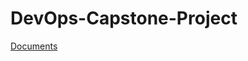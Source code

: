 # DevOps-Capstone-Project

[Documents](https://drive.google.com/drive/folders/1jhnFbvkjm7ablKJItwkwkg-YRxvRF8Pu?usp=drive_link)
